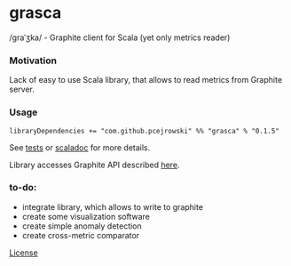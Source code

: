 # grasca 

/ɡraˈʒka/ - Graphite client for Scala (yet only metrics reader) 

### Motivation
Lack of easy to use Scala library, that allows to read metrics from Graphite server.

### Usage

```
libraryDependencies += "com.github.pcejrowski" %% "grasca" % "0.1.5"
```

See [tests](./src/test/scala/com/github/pcejrowski/grasca) or [scaladoc](https://pcejrowski.github.io/grasca/latest/api/com/github/pcejrowski/grasca/) for more details.

Library accesses Graphite API described [here](http://graphite-api.readthedocs.io/en/latest/api.html).


### to-do:
* integrate library, which allows to write to graphite
* create some visualization software
* create simple anomaly detection
* create cross-metric comparator

[License](https://pcejrowski.github.io/grasca/LICENSE)